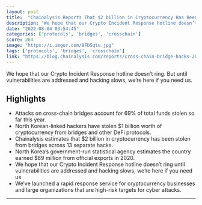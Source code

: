 ```yaml
---
layout: post
title:  "Chainalysis Reports That $2 billion in Cryptocurrency Has Been Stolen from Cross-chain Bridges Alone Across 13 Separate Hacks so far in 2022."
description: "We hope that our Crypto Incident Response hotline doesn’t ring.  But until vulnerabilities are addressed and hacking slows, we’re here if you need us."
date: "2022-08-04 03:54:45"
categories: ['protocols', 'bridges', 'crosschain']
score: 264
image: "https://i.imgur.com/9FDSqtu.jpg"
tags: ['protocols', 'bridges', 'crosschain']
link: "https://blog.chainalysis.com/reports/cross-chain-bridge-hacks-2022/"
---
```


We hope that our Crypto Incident Response hotline doesn’t ring.  But until vulnerabilities are addressed and hacking slows, we’re here if you need us.

## Highlights

- Attacks on cross-chain bridges account for 69% of total funds stolen so far this year.
- North Korean-linked hackers have stolen $1 billion worth of cryptocurrency from bridges and other DeFi protocols.
- Chainalysis estimates that $2 billion in cryptocurrency has been stolen from bridges across 13 separate hacks.
- North Korea’s government-run statistical agency estimates the country earned $89 million from official exports in 2020.
- We hope that our Crypto Incident Response hotline doesn’t ring until vulnerabilities are addressed and hacking slows, we’re here if you need us.
- We’ve launched a rapid response service for cryptocurrency businesses and large organizations that are high-risk targets for cyber attacks.

---
